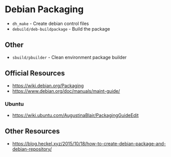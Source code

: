 # Debian Packaging

- `dh_make` - Create debian control files
- `debuild/deb-buildpackage` - Build the package

## Other

- `sbuild/pbuilder` - Clean environment package builder

## Official Resources

- https://wiki.debian.org/Packaging
- https://www.debian.org/doc/manuals/maint-guide/

### Ubuntu

- https://wiki.ubuntu.com/AugustinaBlair/PackagingGuideEdit

## Other Resources

- https://blog.heckel.xyz/2015/10/18/how-to-create-debian-package-and-debian-repository/
